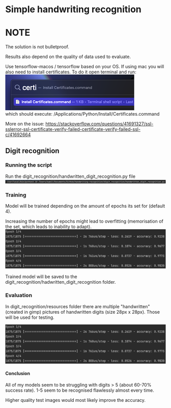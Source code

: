 # Simple handwriting recognition

# NOTE
The solution is not bulletproof. 

Results also depend on the quality of data used to evaluate.

Use tensorflow-macos / tensorflow based on your OS.
If using mac you will also need to install certificates.
To do it open terminal and run:
![Install certificates](resources/certi.png)    
which should execute:
/Applications/Python/Install/Certificates.command

More on the issue:
https://stackoverflow.com/questions/41691327/ssl-sslerror-ssl-certificate-verify-failed-certificate-verify-failed-ssl-c/41692664

## Digit recognition

### Running the script
Run the digit_recognition/handwritten_digit_recognition.py file
![Running](resources/running.png)

### Training
Model will be trained depending on the amount of epochs its set for (default 4).

Increasing the number of epochs might lead to overfitting (memorisation of the set, which leads to inability to adapt).
![Training](resources/training.png)

Trained model will be saved to the digit_recognition/hadwritten_digit_recognition folder.

### Evaluation
In digit_recognition/resources folder there are multiple "handwritten" (created in gimp)
pictures of handwritten digits (size 28px x 28px). Those will be used for testing.

![Testing](resources/training.png)

#### Conclusion
All of my models seem to be struggling with digits > 5 (about 60-70% success rate).
1-5 seem to be recognised flawlessly almost every time.

Higher quality test images would most likely improve the accuracy.






